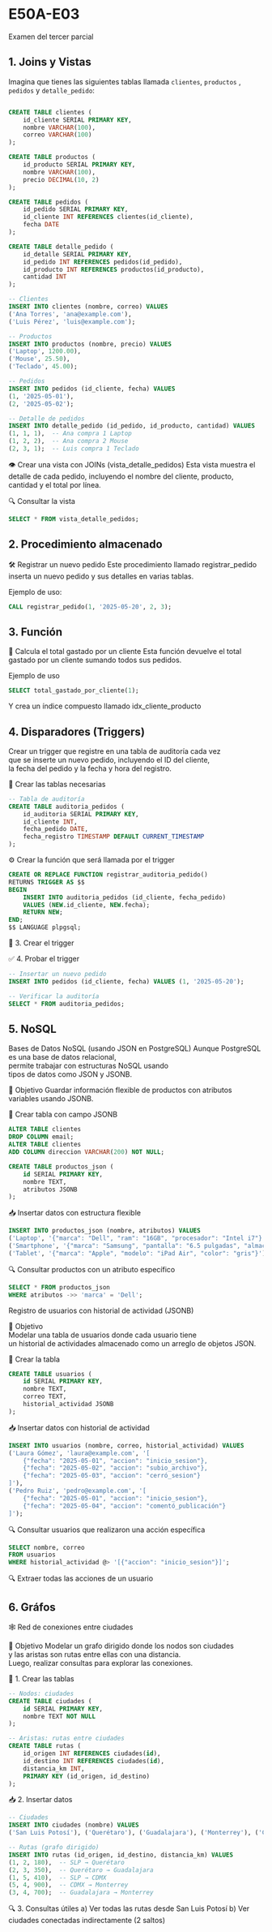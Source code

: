 # E50A-E03
Examen del tercer parcial

## 1. Joins y Vistas

Imagina que tienes las siguientes tablas llamada `clientes`, `productos` , `pedidos` y `detalle_pedido`:

```sql

CREATE TABLE clientes (
    id_cliente SERIAL PRIMARY KEY,
    nombre VARCHAR(100),
    correo VARCHAR(100)
);

CREATE TABLE productos (
    id_producto SERIAL PRIMARY KEY,
    nombre VARCHAR(100),
    precio DECIMAL(10, 2)
);

CREATE TABLE pedidos (
    id_pedido SERIAL PRIMARY KEY,
    id_cliente INT REFERENCES clientes(id_cliente),
    fecha DATE
);

CREATE TABLE detalle_pedido (
    id_detalle SERIAL PRIMARY KEY,
    id_pedido INT REFERENCES pedidos(id_pedido),
    id_producto INT REFERENCES productos(id_producto),
    cantidad INT
);

-- Clientes
INSERT INTO clientes (nombre, correo) VALUES
('Ana Torres', 'ana@example.com'),
('Luis Pérez', 'luis@example.com');

-- Productos
INSERT INTO productos (nombre, precio) VALUES
('Laptop', 1200.00),
('Mouse', 25.50),
('Teclado', 45.00);

-- Pedidos
INSERT INTO pedidos (id_cliente, fecha) VALUES
(1, '2025-05-01'),
(2, '2025-05-02');

-- Detalle de pedidos
INSERT INTO detalle_pedido (id_pedido, id_producto, cantidad) VALUES
(1, 1, 1),  -- Ana compra 1 Laptop
(1, 2, 2),  -- Ana compra 2 Mouse
(2, 3, 1);  -- Luis compra 1 Teclado
```

👁️ Crear una vista con JOINs (vista_detalle_pedidos)
Esta vista muestra el detalle de cada pedido, incluyendo el nombre del cliente, producto, cantidad y el total por línea.


🔍 Consultar la vista
```sql
SELECT * FROM vista_detalle_pedidos;
```


## 2. Procedimiento almacenado

🛠️  Registrar un nuevo pedido
Este procedimiento llamado registrar_pedido inserta un nuevo pedido y sus detalles en varias tablas. 

Ejemplo de uso:
```sql
CALL registrar_pedido(1, '2025-05-20', 2, 3);
```

## 3. Función

🧮 Calcula el total gastado por un cliente
Esta función devuelve el total gastado por un cliente sumando todos sus pedidos.

Ejemplo de uso

```sql
SELECT total_gastado_por_cliente(1);
```

Y crea un índice compuesto llamado idx_cliente_producto

## 4. Disparadores (Triggers)

Crear un trigger que registre en una tabla de auditoría cada vez   
que se inserte un nuevo pedido, incluyendo el ID del cliente,   
la fecha del pedido y la fecha y hora del registro.  

🧱 Crear las tablas necesarias
```sql
-- Tabla de auditoría
CREATE TABLE auditoria_pedidos (
    id_auditoria SERIAL PRIMARY KEY,
    id_cliente INT,
    fecha_pedido DATE,
    fecha_registro TIMESTAMP DEFAULT CURRENT_TIMESTAMP
);

```

⚙️ Crear la función que será llamada por el trigger

```sql
CREATE OR REPLACE FUNCTION registrar_auditoria_pedido()
RETURNS TRIGGER AS $$
BEGIN
    INSERT INTO auditoria_pedidos (id_cliente, fecha_pedido)
    VALUES (NEW.id_cliente, NEW.fecha);
    RETURN NEW;
END;
$$ LANGUAGE plpgsql;

```

🔔 3. Crear el trigger   



✅ 4. Probar el trigger
```sql
-- Insertar un nuevo pedido
INSERT INTO pedidos (id_cliente, fecha) VALUES (1, '2025-05-20');

-- Verificar la auditoría
SELECT * FROM auditoria_pedidos;

```


## 5. NoSQL

Bases de Datos NoSQL (usando JSON en PostgreSQL)
Aunque PostgreSQL es una base de datos relacional,   
permite trabajar con estructuras NoSQL usando   
tipos de datos como JSON y JSONB.

🎯 Objetivo
Guardar información flexible de productos con atributos variables usando JSONB.

🧱 Crear tabla con campo JSONB
```sql
ALTER TABLE clientes
DROP COLUMN email;
ALTER TABLE clientes
ADD COLUMN direccion VARCHAR(200) NOT NULL;
```

```sql
CREATE TABLE productos_json (
    id SERIAL PRIMARY KEY,
    nombre TEXT,
    atributos JSONB
);

```

📥 Insertar datos con estructura flexible

```sql
INSERT INTO productos_json (nombre, atributos) VALUES
('Laptop', '{"marca": "Dell", "ram": "16GB", "procesador": "Intel i7"}'),
('Smartphone', '{"marca": "Samsung", "pantalla": "6.5 pulgadas", "almacenamiento": "128GB"}'),
('Tablet', '{"marca": "Apple", "modelo": "iPad Air", "color": "gris"}');
```

🔍 Consultar productos con un atributo específico
```sql
SELECT * FROM productos_json
WHERE atributos ->> 'marca' = 'Dell';
``` 

Registro de usuarios con historial de actividad (JSONB)    

🎯 Objetivo   
Modelar una tabla de usuarios donde cada usuario tiene   
un historial de actividades almacenado como un arreglo de objetos JSON.   

🧱 Crear la tabla

```sql
CREATE TABLE usuarios (
    id SERIAL PRIMARY KEY,
    nombre TEXT,
    correo TEXT,
    historial_actividad JSONB
);
```
📥 Insertar datos con historial de actividad

```sql
INSERT INTO usuarios (nombre, correo, historial_actividad) VALUES
('Laura Gómez', 'laura@example.com', '[
    {"fecha": "2025-05-01", "accion": "inicio_sesion"},
    {"fecha": "2025-05-02", "accion": "subio_archivo"},
    {"fecha": "2025-05-03", "accion": "cerró_sesion"}
]'),
('Pedro Ruiz', 'pedro@example.com', '[
    {"fecha": "2025-05-01", "accion": "inicio_sesion"},
    {"fecha": "2025-05-04", "accion": "comentó_publicación"}
]');
```

🔍 Consultar usuarios que realizaron una acción específica

```sql
SELECT nombre, correo
FROM usuarios
WHERE historial_actividad @> '[{"accion": "inicio_sesion"}]';
```
🔍 Extraer todas las acciones de un usuario



## 6. Gráfos

🕸️ Red de conexiones entre ciudades   

🎯 Objetivo
Modelar un grafo dirigido donde los nodos son ciudades   
y las aristas son rutas entre ellas con una distancia.   
Luego, realizar consultas para explorar las conexiones.

🧱 1. Crear las tablas

```sql
-- Nodos: ciudades
CREATE TABLE ciudades (
    id SERIAL PRIMARY KEY,
    nombre TEXT NOT NULL
);

-- Aristas: rutas entre ciudades
CREATE TABLE rutas (
    id_origen INT REFERENCES ciudades(id),
    id_destino INT REFERENCES ciudades(id),
    distancia_km INT,
    PRIMARY KEY (id_origen, id_destino)
);
``` 
📥 2. Insertar datos

```sql
-- Ciudades
INSERT INTO ciudades (nombre) VALUES
('San Luis Potosí'), ('Querétaro'), ('Guadalajara'), ('Monterrey'), ('CDMX');

-- Rutas (grafo dirigido)
INSERT INTO rutas (id_origen, id_destino, distancia_km) VALUES
(1, 2, 180),  -- SLP → Querétaro
(2, 3, 350),  -- Querétaro → Guadalajara
(1, 5, 410),  -- SLP → CDMX
(5, 4, 900),  -- CDMX → Monterrey
(3, 4, 700);  -- Guadalajara → Monterrey

``` 
🔍 3. Consultas útiles
a) Ver todas las rutas desde San Luis Potosí
b) Ver ciudades conectadas indirectamente (2 saltos)
